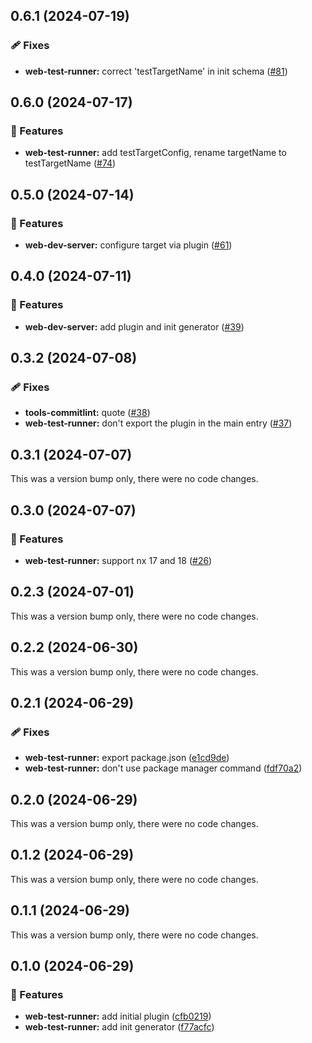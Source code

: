 ## 0.6.1 (2024-07-19)


### 🩹 Fixes

- **web-test-runner:** correct 'testTargetName' in init schema ([#81](https://github.com/RobbyRabbitman/nx-plus/pull/81))

## 0.6.0 (2024-07-17)


### 🚀 Features

- **web-test-runner:** add testTargetConfig, rename targetName to testTargetName ([#74](https://github.com/RobbyRabbitman/nx-plus/pull/74))

## 0.5.0 (2024-07-14)


### 🚀 Features

- **web-dev-server:** configure target via plugin ([#61](https://github.com/RobbyRabbitman/nx-plus/pull/61))

## 0.4.0 (2024-07-11)


### 🚀 Features

- **web-dev-server:** add plugin and init generator ([#39](https://github.com/RobbyRabbitman/nx-plus/pull/39))

## 0.3.2 (2024-07-08)


### 🩹 Fixes

- **tools-commitlint:** quote ([#38](https://github.com/RobbyRabbitman/nx-plus/pull/38))
- **web-test-runner:** don't export the plugin in the main entry ([#37](https://github.com/RobbyRabbitman/nx-plus/pull/37))

## 0.3.1 (2024-07-07)

This was a version bump only, there were no code changes.

## 0.3.0 (2024-07-07)


### 🚀 Features

- **web-test-runner:** support nx 17 and 18 ([#26](https://github.com/RobbyRabbitman/nx-plus/pull/26))

## 0.2.3 (2024-07-01)

This was a version bump only, there were no code changes.

## 0.2.2 (2024-06-30)

This was a version bump only, there were no code changes.

## 0.2.1 (2024-06-29)

### 🩹 Fixes

- **web-test-runner:** export package.json ([e1cd9de](https://github.com/RobbyRabbitman/nx-plus/commit/e1cd9de))
- **web-test-runner:** don't use package manager command ([fdf70a2](https://github.com/RobbyRabbitman/nx-plus/commit/fdf70a2))

## 0.2.0 (2024-06-29)

This was a version bump only, there were no code changes.

## 0.1.2 (2024-06-29)

This was a version bump only, there were no code changes.

## 0.1.1 (2024-06-29)

This was a version bump only, there were no code changes.

## 0.1.0 (2024-06-29)

### 🚀 Features

- **web-test-runner:** add initial plugin ([cfb0219](https://github.com/RobbyRabbitman/nx-plus/commit/cfb0219))
- **web-test-runner:** add init generator ([f77acfc](https://github.com/RobbyRabbitman/nx-plus/commit/f77acfc))
